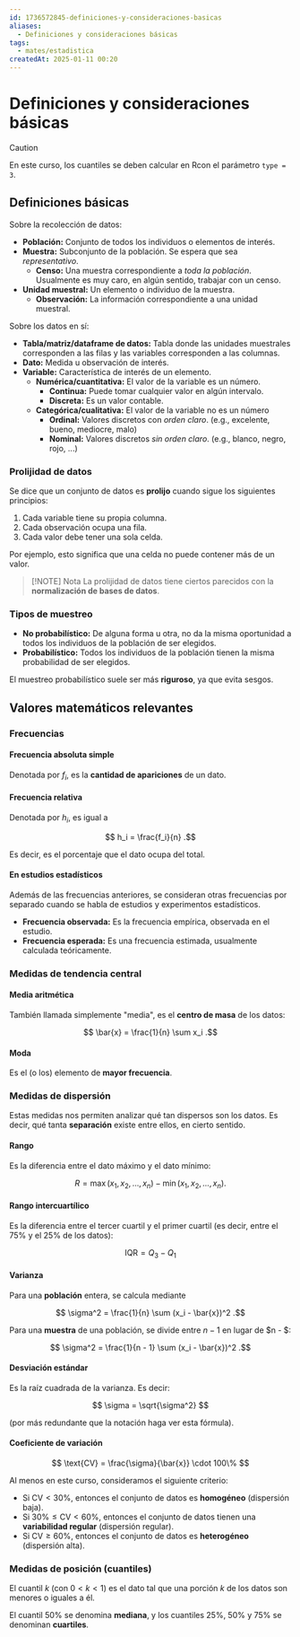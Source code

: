 ```yaml
---
id: 1736572845-definiciones-y-consideraciones-basicas
aliases:
  - Definiciones y consideraciones básicas
tags:
  - mates/estadistica
createdAt: 2025-01-11 00:20
---
```


# Definiciones y consideraciones básicas


> [!CAUTION]
> En este curso, los cuantiles se deben calcular en Rcon el parámetro `type = 3`.


## Definiciones básicas

Sobre la recolección de datos:

- **Población:** Conjunto de todos los individuos o elementos de interés.
- **Muestra:** Subconjunto de la población. Se espera que sea *representativo*.
  - **Censo:** Una muestra correspondiente a *toda la población*. Usualmente es muy caro, en algún sentido, trabajar con un censo.
- **Unidad muestral:** Un elemento o individuo de la muestra.
  - **Observación:** La información correspondiente a una unidad muestral.

Sobre los datos en sí:

- **Tabla/matriz/dataframe de datos:** Tabla donde las unidades muestrales corresponden a las filas y las variables corresponden a las columnas.
- **Dato:** Medida u observación de interés.
- **Variable:** Característica de interés de un elemento.
  - **Numérica/cuantitativa:** El valor de la variable es un número.
    - **Continua:** Puede tomar cualquier valor en algún intervalo.
    - **Discreta:** Es un valor contable.
  - **Categórica/cualitativa:** El valor de la variable no es un número
    - **Ordinal:** Valores discretos con *orden claro*. (e.g., excelente, bueno, mediocre, malo)
    - **Nominal:** Valores discretos *sin orden claro*. (e.g., blanco, negro, rojo, ...)

### Prolijidad de datos

Se dice que un conjunto de datos es **prolijo** cuando sigue los siguientes principios:

1. Cada variable tiene su propia columna.
2. Cada observación ocupa una fila.
3. Cada valor debe tener una sola celda.

Por ejemplo, esto significa que una celda no puede contener más de un valor.

> [!NOTE] Nota
> La prolijidad de datos tiene ciertos parecidos con la **normalización de bases de datos**.

### Tipos de muestreo

- **No probabilístico:** De alguna forma u otra, no da la misma oportunidad a todos los individuos de la población de ser elegidos.
- **Probabilístico:** Todos los individuos de la población tienen la misma probabilidad de ser elegidos.

El muestreo probabilístico suele ser más **riguroso**, ya que evita sesgos.

## Valores matemáticos relevantes

### Frecuencias

#### Frecuencia absoluta simple

Denotada por $f_i$, es la **cantidad de apariciones** de un dato.

#### Frecuencia relativa

Denotada por $h_i$, es igual a

$$
h_i = \frac{f_i}{n}
.$$

Es decir, es el porcentaje que el dato ocupa del total.

#### En estudios estadísticos

Además de las frecuencias anteriores, se consideran otras frecuencias por separado cuando se habla de estudios y experimentos estadísticos.

- **Frecuencia observada:** Es la frecuencia empírica, observada en el estudio.
- **Frecuencia esperada:** Es una frecuencia estimada, usualmente calculada teóricamente.

### Medidas de tendencia central

#### Media aritmética

También llamada simplemente "media", es el **centro de masa** de los datos:

$$
\bar{x} = \frac{1}{n} \sum x_i
.$$

#### Moda

Es el (o los) elemento de **mayor frecuencia**.

### Medidas de dispersión

Estas medidas nos permiten analizar qué tan dispersos son los datos. Es decir, qué tanta **separación** existe entre ellos, en cierto sentido.

#### Rango

Es la diferencia entre el dato máximo y el dato mínimo:

$$
R = \max(x_1, x_2, \ldots, x_n) - \min(x_1, x_2, \ldots, x_n)
.$$

#### Rango intercuartílico

Es la diferencia entre el tercer cuartil y el primer cuartil (es decir, entre el $75\%$ y el $25\%$ de los datos):

$$
\text{IQR} = Q_3 - Q_1
$$

#### Varianza

Para una **población** entera, se calcula mediante

$$
\sigma^2 = \frac{1}{n} \sum (x_i - \bar{x})^2
.$$

Para una **muestra** de una población, se divide entre $n - 1$ en lugar de $n - $:

$$
\sigma^2 = \frac{1}{n - 1} \sum (x_i - \bar{x})^2
.$$

#### Desviación estándar

Es la raíz cuadrada de la varianza. Es decir:

$$
\sigma = \sqrt{\sigma^2}
$$

(por más redundante que la notación haga ver esta fórmula).

#### Coeficiente de variación

$$
\text{CV} = \frac{\sigma}{\bar{x}} \cdot 100\%
$$

Al menos en este curso, consideramos el siguiente criterio:

- Si $\text{CV} < 30\%$, entonces el conjunto de datos es **homogéneo** (dispersión baja).
- Si $30\% \leq \text{CV} < 60\%$, entonces el conjunto de datos tienen una **variabilidad regular** (dispersión regular).
- Si $\text{CV} \geq 60\%$, entonces el conjunto de datos es **heterogéneo** (dispersión alta).

### Medidas de posición (cuantiles)

El cuantil $k$ (con $0 < k < 1$) es el dato tal que una porción $k$ de los datos son menores o iguales a él.

El cuantil $50\%$ se denomina **mediana**, y los cuantiles $25\%$, $50\%$ y $75\%$ se denominan **cuartiles**.
